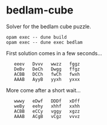 # bedlam-cube

Solver for the bedlam cube puzzle.
```
opam exec -- dune build
opam exec -- dune exec bedlam
```

First solution comes in a few seconds...
```
   eeev   Dvvv   wwzz   fggz
   DeBv   DeCh   Dwgg   ffgz
   ACBB   DCCh   fwCh   fwxh
   AAAB   AyyB   yyxh   yxxx
```
More come after a short wait...
```
   wwwy   eDwf   DDDf   xDff
   weBy   eehy   xhhf   xxhh
   ACBB   eCCy   vggy   xgzz
   AAAB   ACgB   vCgz   vvvz
```
